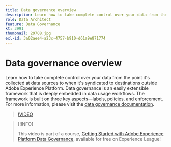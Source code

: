 ```yaml
---
title: Data governance overview
description: Learn how to take complete control over your data from the point it's collected at data sources to when it's syndicated to destinations outside Adobe Experience Platform.
role: Data Architect
feature: Data Governance
kt: 3991
thumbnail: 29708.jpg
exl-id: 3a02aee4-a23c-4757-b910-d61a9e871774
---
```

# Data governance overview

Learn how to take complete control over your data from the point it's collected at data sources to when it's syndicated to destinations outside Adobe Experience Platform. Data governance is an easily extensible framework that is deeply embedded in data usage workflows. The framework is built on three key aspects&mdash;labels, policies, and enforcement. For more information, please visit the [data governance documentation](https://experienceleague.adobe.com/docs/experience-platform/data-governance/home.html).

>[!VIDEO](https://video.tv.adobe.com/v/29708?quality=12&learn=on)

>[!INFO]
>
> This video is part of a course, [Getting Started with Adobe Experience Platform Data Governance](https://experienceleague.adobe.com/?recommended=ExperiencePlatform-D-1-2021.1.dgov.gs), available for free on Experience League!


